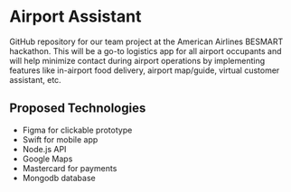 # Airport Assistant
GitHub repository for our team project at the American Airlines BESMART hackathon. This will be a go-to logistics app for all airport occupants and will help minimize contact during airport operations by implementing features like in-airport food delivery, airport map/guide, virtual customer assistant, etc.

## Proposed Technologies
- Figma for clickable prototype
- Swift for mobile app
- Node.js API
- Google Maps
- Mastercard for payments
- Mongodb database
